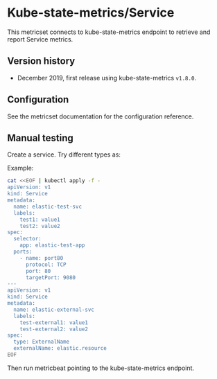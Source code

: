 # Kube-state-metrics/Service


This metricset connects to kube-state-metrics endpoint to retrieve and report Service metrics.

## Version history

- December 2019, first release using kube-state-metrics `v1.8.0`.

## Configuration

See the metricset documentation for the configuration reference.

## Manual testing

Create a service. Try different types as:

Example:
```bash
cat <<EOF | kubectl apply -f -
apiVersion: v1
kind: Service
metadata:
  name: elastic-test-svc
  labels:
    test1: value1
    test2: value2
spec:
  selector:
    app: elastic-test-app
  ports:
    - name: port80
      protocol: TCP
      port: 80
      targetPort: 9080
---
apiVersion: v1
kind: Service
metadata:
  name: elastic-external-svc
  labels:
    test-external1: value1
    test-external2: value2
spec:
  type: ExternalName
  externalName: elastic.resource
EOF
```

Then run metricbeat pointing to the kube-state-metrics endpoint.
